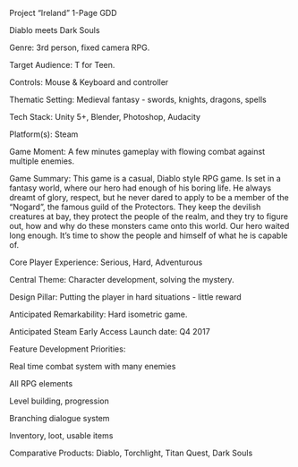 Project “Ireland” 1-Page GDD

Diablo meets Dark Souls

Genre: 3rd person, fixed camera RPG.

Target Audience: T for Teen.

Controls: Mouse & Keyboard and controller

Thematic Setting: Medieval fantasy - swords, knights, dragons, spells

Tech Stack: Unity 5+, Blender, Photoshop, Audacity

Platform(s): Steam

Game Moment: A few minutes gameplay with flowing combat against multiple enemies.


Game Summary: This game is a casual, Diablo style RPG game. Is set in a fantasy world, where our hero had enough of his boring life. 
He always dreamt of glory, respect, but he never dared to apply to be a member of the “Nogard”, the famous guild of the Protectors. 
They keep the devilish creatures at bay, they protect the people of the realm, and they try to figure out, how and why do these 
monsters came onto this world. Our hero waited long enough. It’s time to show the people and himself of what he is capable of.



Core Player Experience: Serious, Hard, Adventurous

Central Theme: Character development, solving the mystery.

Design Pillar: Putting the player in hard situations - little reward

Anticipated Remarkability: Hard isometric game.


Anticipated Steam Early Access Launch date: Q4 2017



Feature Development Priorities:

Real time combat system with many enemies

All RPG elements

Level building, progression

Branching dialogue system

Inventory, loot, usable items




Comparative Products: Diablo, Torchlight, Titan Quest, Dark Souls
